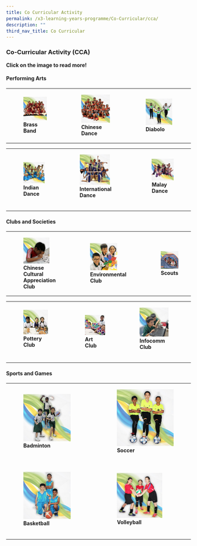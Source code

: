 ```yaml
---
title: Co Curricular Activity
permalink: /x3-learning-years-programme/Co-Curricular/cca/
description: ""
third_nav_title: Co Curricular
---
```

### Co-Curricular Activity (CCA)

**Click on the image to read more!**

#### Performing Arts

|  	|  	|  	|
|---	|---	|---	|
| <figure><a href="web"><img style="width:115%" src="/images/cca1.png"></a><b>Brass Band</b></figure>| <figure><a href="web"><img style="width:95%" src="/images/cca2.png"></a><b> Chinese Dance</b></figure>|  <figure><a href="web"><img style="width:95%" src="/images/cca3.png"></a><b>Diabolo </b></figure>	|

|  	|  	|  	|
|---	|---	|---	|
| <figure><a href="web"><img style="width:98%" src="/images/cca4.png"></a> <b>Indian Dance </b></figure>	| <figure><a href="web"><img style="width:80%" src="/images/cca5.png"></a> <b>International Dance </b></figure><br>	|  <figure><a href="web"><img style="width:105%" src="/images/cca6.png"></a><b>Malay Dance </b></figure><Br>	|

#### Clubs and Societies

|  	|  	|  	|
|---	|---	|---	|
| <figure><a href="web"><img style="width:80%" src="/images/cca7.png"></a> <b>Chinese Cultural Appreciation Club </b></figure>	| <figure><a href="web"><img style="width:75%" src="/images/cca8.png"></a> <b>Environmental Club </b></figure>	|  <figure><a href="web"><img style="width:165%" src="/images/cca9.png"></a><b>Scouts </b></figure>	|

|  	|  	|  	|
|---	|---	|---	|
| <figure><a href="web"><img style="width:90%" src="/images/cca10.png"></a> <b>Pottery Club </b></figure><br>	| <figure><a href="web"><img style="width:105%" src="/images/cca11.png"></a> <b>Art Club </b><br></figure>|  <figure><a href="web"><img style="width:85%" src="/images/cca12.png"></a><b>Infocomm Club </b></figure><Br>|

#### Sports and Games

|  	|  	|
|---	|---	|
| <figure><a href="web"><img style="width:80%" src="/images/cca13.png"></a> <b>Badminton </b></figure><br> 	| <figure><a href="web"><img style="width:145%" src="/images/cca14.png"></a> <b>Soccer </b></figure><br> 	|
| <figure><a href="web"><img style="width:80%" src="/images/cca15.png"></a> <b>Basketball </b></figure><br> 	| <figure><a href="web"><img style="width:80%" src="/images/cca16.png"></a> <b>Volleyball </b></figure><br> 	|
